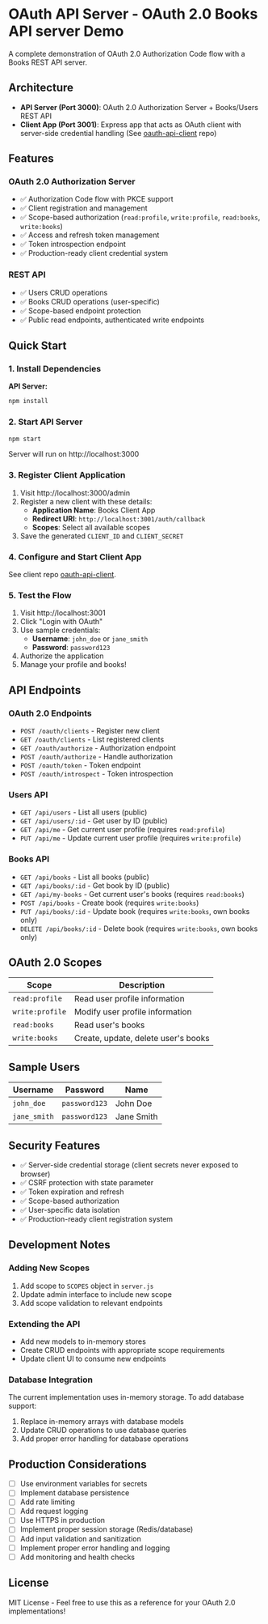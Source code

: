 # OAuth API Server - OAuth 2.0 Books API server Demo

A complete demonstration of OAuth 2.0 Authorization Code flow with a Books REST API server.

## Architecture

- **API Server (Port 3000)**: OAuth 2.0 Authorization Server + Books/Users REST API
- **Client App (Port 3001)**: Express app that acts as OAuth client with server-side credential handling (See [oauth-api-client](https://github.com/mjgs/oauth-api-client) repo)

## Features

### OAuth 2.0 Authorization Server
- ✅ Authorization Code flow with PKCE support
- ✅ Client registration and management
- ✅ Scope-based authorization (`read:profile`, `write:profile`, `read:books`, `write:books`)
- ✅ Access and refresh token management
- ✅ Token introspection endpoint
- ✅ Production-ready client credential system

### REST API
- ✅ Users CRUD operations
- ✅ Books CRUD operations (user-specific)
- ✅ Scope-based endpoint protection
- ✅ Public read endpoints, authenticated write endpoints

## Quick Start

### 1. Install Dependencies

**API Server:**
```bash
npm install
```

### 2. Start API Server
```bash
npm start
```
Server will run on http://localhost:3000

### 3. Register Client Application

1. Visit http://localhost:3000/admin
2. Register a new client with these details:
   - **Application Name**: Books Client App
   - **Redirect URI**: `http://localhost:3001/auth/callback`
   - **Scopes**: Select all available scopes
3. Save the generated `CLIENT_ID` and `CLIENT_SECRET`

### 4. Configure and Start Client App

See client repo [oauth-api-client](https://github.com/mjgs/oauth-api-client).

### 5. Test the Flow

1. Visit http://localhost:3001
2. Click "Login with OAuth"
3. Use sample credentials:
   - **Username**: `john_doe` or `jane_smith`
   - **Password**: `password123`
4. Authorize the application
5. Manage your profile and books!

## API Endpoints

### OAuth 2.0 Endpoints
- `POST /oauth/clients` - Register new client
- `GET /oauth/clients` - List registered clients
- `GET /oauth/authorize` - Authorization endpoint
- `POST /oauth/authorize` - Handle authorization
- `POST /oauth/token` - Token endpoint
- `POST /oauth/introspect` - Token introspection

### Users API
- `GET /api/users` - List all users (public)
- `GET /api/users/:id` - Get user by ID (public)
- `GET /api/me` - Get current user profile (requires `read:profile`)
- `PUT /api/me` - Update current user profile (requires `write:profile`)

### Books API
- `GET /api/books` - List all books (public)
- `GET /api/books/:id` - Get book by ID (public)
- `GET /api/my-books` - Get current user's books (requires `read:books`)
- `POST /api/books` - Create book (requires `write:books`)
- `PUT /api/books/:id` - Update book (requires `write:books`, own books only)
- `DELETE /api/books/:id` - Delete book (requires `write:books`, own books only)

## OAuth 2.0 Scopes

| Scope | Description |
|-------|-------------|
| `read:profile` | Read user profile information |
| `write:profile` | Modify user profile information |
| `read:books` | Read user's books |
| `write:books` | Create, update, delete user's books |

## Sample Users

| Username | Password | Name |
|----------|----------|------|
| `john_doe` | `password123` | John Doe |
| `jane_smith` | `password123` | Jane Smith |

## Security Features

- ✅ Server-side credential storage (client secrets never exposed to browser)
- ✅ CSRF protection with state parameter
- ✅ Token expiration and refresh
- ✅ Scope-based authorization
- ✅ User-specific data isolation
- ✅ Production-ready client registration system

## Development Notes

### Adding New Scopes
1. Add scope to `SCOPES` object in `server.js`
2. Update admin interface to include new scope
3. Add scope validation to relevant endpoints

### Extending the API
- Add new models to in-memory stores
- Create CRUD endpoints with appropriate scope requirements
- Update client UI to consume new endpoints

### Database Integration
The current implementation uses in-memory storage. To add database support:
1. Replace in-memory arrays with database models
2. Update CRUD operations to use database queries
3. Add proper error handling for database operations

## Production Considerations

- [ ] Use environment variables for secrets
- [ ] Implement database persistence
- [ ] Add rate limiting
- [ ] Add request logging
- [ ] Use HTTPS in production
- [ ] Implement proper session storage (Redis/database)
- [ ] Add input validation and sanitization
- [ ] Implement proper error handling and logging
- [ ] Add monitoring and health checks

## License

MIT License - Feel free to use this as a reference for your OAuth 2.0 implementations!